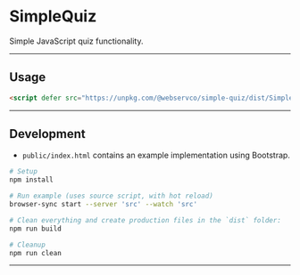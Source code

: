 # SimpleQuiz

Simple JavaScript quiz functionality.

---

## Usage

```html
<script defer src="https://unpkg.com/@webservco/simple-quiz/dist/SimpleQuiz.min.js"></script>
```

---

## Development

* `public/index.html` contains an example implementation using Bootstrap.

```sh
# Setup
npm install

# Run example (uses source script, with hot reload)
browser-sync start --server 'src' --watch 'src'

# Clean everything and create production files in the `dist` folder:
npm run build

# Cleanup
npm run clean
```

---
